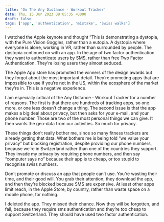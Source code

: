```yaml
---
title: 'On The Any Distance - Workout Tracker'
date: Thu, 15 Jun 2023 08:05:35 +0000
draft: false
tags: ['app', 'authentication', 'mistake', 'Swiss walks']
---
```


I watched the Apple keynote and thought “This is demonstrating a dystopia, with the Pure Vision Goggles, rather than a eutopia. A dystopia where everyone is alone, working in VR, rather than surrounded by people. The dystopia continued on with an app. In the age of two factor authentication they want to authenticate users by SMS, rather than free Two Factor Authentication. They're losing users they almost seduced.

The Apple App store has promoted the winners of the design awards but they forgot about the most important detail. They’re promoting apps that are impossible to use if you’re not in the US, within the ecosphere of the market they’re in. This is a negative experience. 

I am especially critical of the Any Distance - Workout Tracker for a number of reasons. The first is that there are hundreds of tracking apps, so one more, or one less doesn’t change a thing. The second issue is that the app makes a big deal about privacy, but then asks for your e-mail, and your phone number. Those are two of the most personal things we can give. It then wants the geo-data from our activities. So much for privacy. 

These things don’t really bother me, since so many fitness trackers are already getting that data. What bothers me is being told “we value your privacy” but blocking registration, despite providing our phone numbers, because we’re in Switzerland rather than one of the countries they support. They invade my privacy by requiring phone numbers, and then say “computer says no” because their app is to cheap, or too stupid to recognise swiss numbers. 

Don’t promote or discuss an app that people can’t use. You’re wasting their time, and their good will. You grab their attention, they download the app, and then they’re blocked because SMS are expensive. At least other apps limit reach, in the Apple Store, by country, rather than waste space on a mobile phone, for nothing. 

I deleted the app. They missed their chance. Now they will be forgotten, and fail, because they require sms authentication and they’re too cheap to support Switzerland. They should have used two factor authentication.